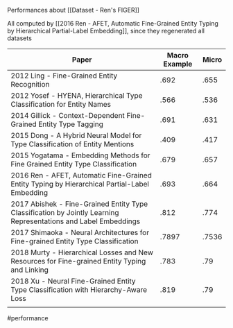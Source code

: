 Performances about [[Dataset - Ren's FIGER]]

All computed by [[2016 Ren - AFET, Automatic Fine-Grained Entity Typing by Hierarchical Partial-Label Embedding]], since they regenerated all datasets

| Paper                                                                                                           | Macro Example | Micro |
| --------------------------------------------------------------------------------------------------------------- | ------------- | ----- |
| 2012 Ling - Fine-Grained Entity Recognition                                                                     | .692          | .655  |
| 2012 Yosef - HYENA, Hierarchical Type Classification for Entity Names                                           | .566          | .536  |
| 2014 Gillick - Context-Dependent Fine-Grained Entity Type Tagging                                               | .691          | .631  |
| 2015 Dong - A Hybrid Neural Model for Type Classification of Entity Mentions                                    | .409          | .417  |
| 2015 Yogatama - Embedding Methods for Fine Grained Entity Type Classification                                   | .679          | .657  |
| 2016 Ren - AFET, Automatic Fine-Grained Entity Typing by Hierarchical Partial-Label Embedding                   | .693          | .664  |
| 2017 Abishek - Fine-Grained Entity Type Classification by Jointly Learning Representations and Label Embeddings | .812          | .774  |
| 2017 Shimaoka - Neural Architectures for Fine-grained Entity Type Classification                                | .7897         | .7536 |
| 2018 Murty - Hierarchical Losses and New Resources for Fine-grained Entity Typing and Linking                   | .783          | .79   |
| 2018 Xu - Neural Fine-Grained Entity Type Classification with Hierarchy-Aware Loss                              | .819          | .79   |
|                                                                                                                 |               |       |


#performance 